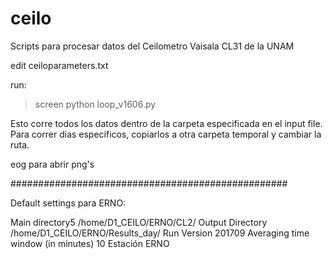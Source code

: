 # ceilo
Scripts para procesar datos del Ceilometro Vaisala CL31 de la UNAM

edit ceiloparameters.txt

run:
> screen
> python loop_v1606.py

Esto corre todos los datos dentro de la carpeta especificada en el input file. Para correr dias específicos, copiarlos a otra carpeta temporal y cambiar la ruta. 

eog para abrir png's


##################################################

Default settings para ERNO:

Main directory5
/home/D1_CEILO/ERNO/CL2/
Output Directory
/home/D1_CEILO/ERNO/Results_day/
Run Version
201709
Averaging time window (in minutes)
10
Estación 
ERNO

